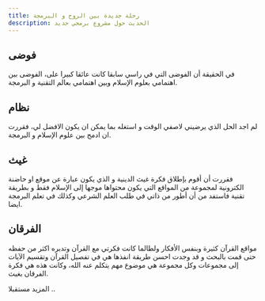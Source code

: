 ```yaml
---
title: رحلة جديدة بين الروح و البرمجة
description: الحديث حول مشروع برمجي جديد
---
```


## فوضى
في الحقيقة أن الفوضى التي في راسي سابقا كانت عائقا كبيرا على، الفوضى بين اهتمامي بعلوم الإسلام وبين اهتمامي بعالم التقنية و البرمجة.

## نظام
لم اجد الحل الذي يرضيني لاصفي الوقت و استغله بما يمكن ان يكون الافضل لي، فقررت ان ادمج بين علوم الإسلام و البرمجة.

## غيث
فقررت أن أقوم بإطلاق فكرة غيث الدينية و الذي يكون عبارة عن موقع او حاضنة الكترونية لمجموعة من المواقع التي يكون محتواها موجها إلى الإسلام فقط و بطريقة تقنية فاستفد من أن أطور من ذاتي في طلب العلم الشرعي وكذلك في تعلم البرمجة ايضا.

## الفرقان
مواقع القرآن كثيرة وبنفس الأفكار ولطالما كانت فكرتي مع القرآن وتدبره اكثر من حفظه حتى قمت بالبحث و قد وجدت احسن طريقة انفذها هي في تفصيل القرآن وتقسيم الآيات إلى مجموعات وكل مجموعة هي موضوع مهم يتكلم عنه الله، وكانت هذه هي فكرة الفرقان بغيث.


المزيد مستقبلا ..
